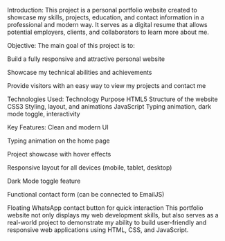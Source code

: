  Introduction:
 This project is a personal portfolio website created to showcase my skills, projects, education, and contact information in a professional and modern way. It serves as a digital resume that allows potential employers, clients, and collaborators to learn more about me.

Objective:
The main goal of this project is to:

Build a fully responsive and attractive personal website

Showcase my technical abilities and achievements

Provide visitors with an easy way to view my projects and contact me

Technologies Used:
Technology	Purpose
HTML5	Structure of the website
CSS3	Styling, layout, and animations
JavaScript	Typing animation, dark mode toggle, interactivity

Key Features:
Clean and modern UI

Typing animation on the home page

 Project showcase with hover effects

Responsive layout for all devices (mobile, tablet, desktop)

Dark Mode toggle feature

 Functional contact form (can be connected to EmailJS)

 Floating WhatsApp contact button for quick interaction
 This portfolio website not only displays my web development skills, but also serves as a real-world project to demonstrate my ability to build user-friendly and responsive web applications using HTML, CSS, and JavaScript.

